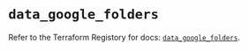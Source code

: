 # `data_google_folders`

Refer to the Terraform Registory for docs: [`data_google_folders`](https://registry.terraform.io/providers/hashicorp/google-beta/4.64.0/docs/data-sources/google_folders).
